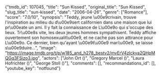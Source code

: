 {"tmdb_id": 107045, "title": "Sun Kissed", "original_title": "Sun Kissed", "slug_title": "sun-kissed", "date": "2006-04-26", "genre": ["Romance"], "score": "7.0/10", "synopsis": "Teddy, jeune \u00e9crivain, trouve l'inspiration au milieu du d\u00e9sert californien dans une maison que lui pr\u00eate un ami. Il y fait la connaissance de L\u00e9o qui s'occupe des lieux. Tr\u00e8s vite, les deux jeunes hommes sympathisent. Teddy affiche ouvertement son homosexualit\u00e9, et ne cache pas son attirance pour L\u00e9o. Ce dernier, bien qu'ayant \u00e9t\u00e9 mari\u00e9, se laisse s\u00e9duire...", "image": "https://image.tmdb.org/t/p/w185_and_h278_bestv2/mvErV4zIckya2QHpMQGq3FSizo3.jpg", "actors": ["John Ort ()", "Gregory Marcel ()", "Laura Hofrichter ()", "George Stoll ()"], "comments": [], "recommandations_id": [], "youtube_key": "notfound"}